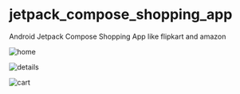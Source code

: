 # jetpack_compose_shopping_app
Android Jetpack Compose Shopping App like flipkart and amazon

![home](https://user-images.githubusercontent.com/37570341/186161337-ce669757-0220-4acd-a3c2-1be9ef2cd80b.png)


![details](https://user-images.githubusercontent.com/37570341/186161393-b9de07dd-bb92-49ec-bf78-f69ad2a66419.png)


![cart](https://user-images.githubusercontent.com/37570341/186161425-3c3771ad-e2e5-495c-a620-8dadfeefda08.png)









